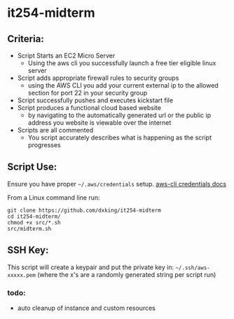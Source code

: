 # it254-midterm
## Criteria:
- Script Starts an EC2 Micro Server
  - Using the aws cli you successfully launch a free tier eligible linux server
- Script adds appropriate firewall rules to security groups
  - using the AWS CLI you add your current external ip to the allowed  section for port 22 in your security group
- Script successfully pushes and executes kickstart file
- Script produces a functional cloud based website
  - by navigating to the automatically generated url or the public ip address you website is viewable over the internet
- Scripts are all commented
  - You script accurately describes what is happening as the script progresses
## Script Use:
Ensure you have proper `~/.aws/credentials` setup. [aws-cli credentials docs](https://docs.aws.amazon.com/cli/latest/userguide/cli-chap-configure.html)

From a Linux command line run:
```
git clone https://github.com/dxking/it254-midterm
cd it254-midterm/
chmod +x src/*.sh
src/midterm.sh
```

## SSH Key:
This script will create a keypair and put the private key in: `~/.ssh/aws-xxxxx.pem` (where the x's are a randomly generated string per script run)

### todo:
- auto cleanup of instance and custom resources